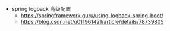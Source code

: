 * spring logback 高级配置
  - https://springframework.guru/using-logback-spring-boot/
  - https://blog.csdn.net/u011961421/article/details/78739805
